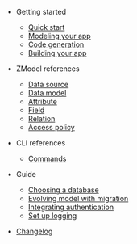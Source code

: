 -   Getting started

    -   [Quick start](quick-start.md)
    -   [Modeling your app](modeling-your-app.md)
    -   [Code generation](code-generation.md)
    -   [Building your app](building-your-app.md)

-   ZModel references

    -   [Data source](zmodel-data-source.md)
    -   [Data model](zmodel-data-model.md)
    -   [Attribute](zmodel-attribute.md)
    -   [Field](zmodel-field.md)
    -   [Relation](zmodel-relation.md)
    -   [Access policy](zmodel-access-policy.md)

-   CLI references

    -   [Commands](cli-commands.md)

-   Guide

    -   [Choosing a database](choosing-a-database.md)
    -   [Evolving model with migration](evolving-model-with-migration.md)
    -   [Integrating authentication](integrating-authentication.md)
    -   [Set up logging](setup-logging.md)

-   [Changelog](changelog.md)
